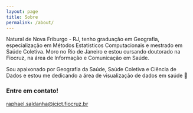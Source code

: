 ```yaml
---
layout: page
title: Sobre
permalink: /about/
---
```


Natural de Nova Friburgo - RJ, tenho graduação em Geografia, especialização em Métodos Estatísticos Computacionais e mestrado em Saúde Coletiva. Moro no Rio de Janeiro e estou cursando doutorado na Fiocruz, na área de Informação e Comunicação em Saúde.

Sou apaixonado por Geografia da Saúde, Saúde Coletiva e Ciência de Dados e estou me dedicando a área de visualização de dados em saúde 🙂

### Entre em contato!

[raphael.saldanha@icict.fiocruz.br](raphael.saldanha@icict.fiocruz.br)
